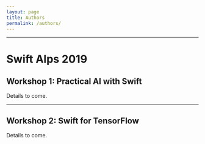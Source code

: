 ```yaml
---
layout: page
title: Authors
permalink: /authors/
---
```


<link href="https://use.fontawesome.com/releases/v5.0.6/css/all.css" rel="stylesheet">

---

# Swift Alps 2019

## Workshop 1: Practical AI with Swift

Details to come.

---

## Workshop 2: Swift for TensorFlow

Details to come.
